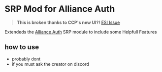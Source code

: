 # SRP Mod for Alliance Auth

> **This is broken thanks to CCP's new UI?!**  [ESI Issue](https://github.com/esi/esi-issues/issues/1349)

Extendeds the [Alliance Auth](https://gitlab.com/allianceauth/allianceauth) SRP module to include some Helpfull Features


## how to use
- probably dont
- if you must ask the creator on discord
